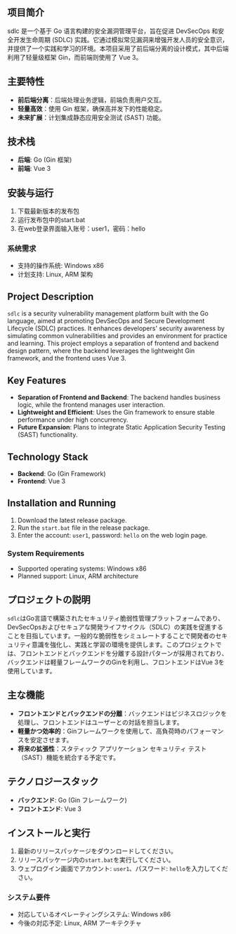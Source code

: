 ## 项目简介

sdlc 是一个基于 Go 语言构建的安全漏洞管理平台，旨在促进 DevSecOps 和安全开发生命周期 (SDLC) 实践。它通过模拟常见漏洞来增强开发人员的安全意识，并提供了一个实践和学习的环境。本项目采用了前后端分离的设计模式，其中后端利用了轻量级框架 Gin，而前端则使用了 Vue 3。

## 主要特性

- **前后端分离**：后端处理业务逻辑，前端负责用户交互。
- **轻量高效**：使用 Gin 框架，确保高并发下的性能稳定。
- **未来扩展**：计划集成静态应用安全测试 (SAST) 功能。

## 技术栈

- **后端**: Go (Gin 框架)
- **前端**: Vue 3

## 安装与运行

1. 下载最新版本的发布包
2. 运行发布包中的start.bat
3. 在web登录界面输入账号：user1，密码：hello
### 系统需求

- 支持的操作系统: Windows x86
- 计划支持: Linux, ARM 架构

## Project Description

`sdlc` is a security vulnerability management platform built with the Go language, aimed at promoting DevSecOps and Secure Development Lifecycle (SDLC) practices. It enhances developers' security awareness by simulating common vulnerabilities and provides an environment for practice and learning. This project employs a separation of frontend and backend design pattern, where the backend leverages the lightweight Gin framework, and the frontend uses Vue 3.

## Key Features

- **Separation of Frontend and Backend**: The backend handles business logic, while the frontend manages user interaction.
- **Lightweight and Efficient**: Uses the Gin framework to ensure stable performance under high concurrency.
- **Future Expansion**: Plans to integrate Static Application Security Testing (SAST) functionality.

## Technology Stack

- **Backend**: Go (Gin Framework)
- **Frontend**: Vue 3

## Installation and Running

1. Download the latest release package.
2. Run the `start.bat` file in the release package.
3. Enter the account: `user1`, password: `hello` on the web login page.
### System Requirements

- Supported operating systems: Windows x86
- Planned support: Linux, ARM architecture

## プロジェクトの説明

`sdlc`はGo言語で構築されたセキュリティ脆弱性管理プラットフォームであり、DevSecOpsおよびセキュアな開発ライフサイクル（SDLC）の実践を促進することを目指しています。一般的な脆弱性をシミュレートすることで開発者のセキュリティ意識を強化し、実践と学習の環境を提供します。このプロジェクトでは、フロントエンドとバックエンドを分離する設計パターンが採用されており、バックエンドは軽量フレームワークのGinを利用し、フロントエンドはVue 3を使用しています。

## 主な機能

- **フロントエンドとバックエンドの分離**：バックエンドはビジネスロジックを処理し、フロントエンドはユーザーとの対話を担当します。
- **軽量かつ効率的**：Ginフレームワークを使用して、高負荷時のパフォーマンスを安定させます。
- **将来の拡張性**：スタティック アプリケーション セキュリティ テスト（SAST）機能を統合する予定です。

## テクノロジースタック

- **バックエンド**: Go (Gin フレームワーク)
- **フロントエンド**: Vue 3

## インストールと実行

1. 最新のリリースパッケージをダウンロードしてください。
2. リリースパッケージ内の`start.bat`を実行してください。
3. ウェブログイン画面でアカウント: `user1`、パスワード: `hello`を入力してください。
### システム要件

- 対応しているオペレーティングシステム: Windows x86
- 今後の対応予定: Linux, ARM アーキテクチャ

